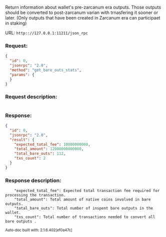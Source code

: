 Return information about wallet's pre-zarcanum era outputs. Those outputs should be converted to post-zarcanum varian with trnasfering it sooner or later. (Only outputs that have been created in Zarcanum era can participaet in staking)

URL: ```http:://127.0.0.1:11211/json_rpc```
### Request: 
```json
{
  "id": 0,
  "jsonrpc": "2.0",
  "method": "get_bare_outs_stats",
  "params": {
  }
}
```
### Request description: 
```

```
### Response: 
```json
{
  "id": 0,
  "jsonrpc": "2.0",
  "result": {
    "expected_total_fee": 10000000000,
    "total_amount": 12000000000000,
    "total_bare_outs": 112,
    "txs_count": 2
  }
}
```
### Response description: 
```
    "expected_total_fee": Expected total transaction fee required for processing the transaction.
    "total_amount": Total amount of native coins involved in bare outputs.
    "total_bare_outs": Total number of inspent bare outputs in the wallet.
    "txs_count": Total number of transactions needed to convert all bare outputs .

```
<sub>Auto-doc built with: 2.1.6.402[ef0a47c]</sub>
